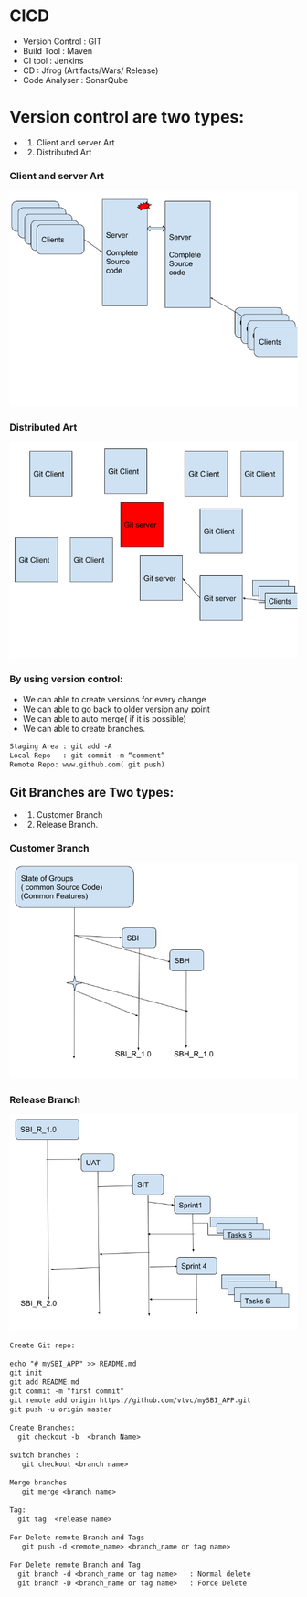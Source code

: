 # CICD
*  Version Control       :   GIT
*  Build Tool                :   Maven
*  CI  tool                    :   Jenkins
*  CD                          :   Jfrog (Artifacts/Wars/ Release)
*  Code Analyser        :    SonarQube

# Version control are two types:
 * 1) Client and server Art
 * 2) Distributed Art

###  Client and server Art
![Client and server](images/ClientServer.png)

### Distributed Art
![Distributed](images/Distributed.png)


### By using version control:

* We can able to create  versions for every change
* We can able to go back to older version any point
* We can able to auto merge( if it is possible)
* We can able to create branches.

```
Staging Area : git add -A
Local Repo   : git commit -m “comment”
Remote Repo: www.github.com( git push)

```

## Git Branches are Two types:
* 1) Customer Branch
* 2) Release Branch.


### Customer Branch

![CustomerBranchs](images/Customer.png)

### Release Branch

![ReleaseBranchs](images/Release.png)


```
Create Git repo:

echo "# mySBI_APP" >> README.md
git init
git add README.md
git commit -m "first commit"
git remote add origin https://github.com/vtvc/mySBI_APP.git
git push -u origin master

Create Branches:
  git checkout -b  <branch Name>

switch branches :
   git checkout <branch name>

Merge branches
   git merge <branch name>

Tag:
  git tag  <release name>

For Delete remote Branch and Tags
   git push -d <remote_name> <branch_name or tag name>

For Delete remote Branch and Tag
  git branch -d <branch_name or tag name>   : Normal delete
  git branch -D <branch_name or tag name>   : Force Delete


    

```




